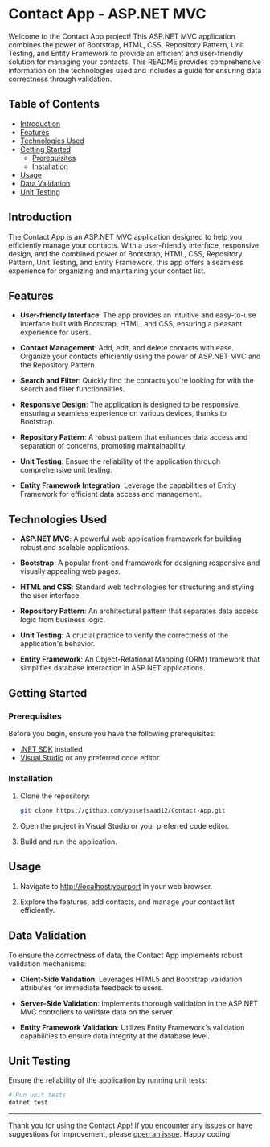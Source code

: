 # Contact App - ASP.NET MVC

Welcome to the Contact App project! This ASP.NET MVC application combines the power of Bootstrap, HTML, CSS, Repository Pattern, Unit Testing, and Entity Framework to provide an efficient and user-friendly solution for managing your contacts. This README provides comprehensive information on the technologies used and includes a guide for ensuring data correctness through validation.

## Table of Contents

- [Introduction](#introduction)
- [Features](#features)
- [Technologies Used](#technologies-used)
- [Getting Started](#getting-started)
  - [Prerequisites](#prerequisites)
  - [Installation](#installation)
- [Usage](#usage)
- [Data Validation](#data-validation)
- [Unit Testing](#unit-testing)

## Introduction

The Contact App is an ASP.NET MVC application designed to help you efficiently manage your contacts. With a user-friendly interface, responsive design, and the combined power of Bootstrap, HTML, CSS, Repository Pattern, Unit Testing, and Entity Framework, this app offers a seamless experience for organizing and maintaining your contact list.

## Features

- **User-friendly Interface**: The app provides an intuitive and easy-to-use interface built with Bootstrap, HTML, and CSS, ensuring a pleasant experience for users.

- **Contact Management**: Add, edit, and delete contacts with ease. Organize your contacts efficiently using the power of ASP.NET MVC and the Repository Pattern.

- **Search and Filter**: Quickly find the contacts you're looking for with the search and filter functionalities.

- **Responsive Design**: The application is designed to be responsive, ensuring a seamless experience on various devices, thanks to Bootstrap.

- **Repository Pattern**: A robust pattern that enhances data access and separation of concerns, promoting maintainability.

- **Unit Testing**: Ensure the reliability of the application through comprehensive unit testing.

- **Entity Framework Integration**: Leverage the capabilities of Entity Framework for efficient data access and management.

## Technologies Used

- **ASP.NET MVC**: A powerful web application framework for building robust and scalable applications.

- **Bootstrap**: A popular front-end framework for designing responsive and visually appealing web pages.

- **HTML and CSS**: Standard web technologies for structuring and styling the user interface.

- **Repository Pattern**: An architectural pattern that separates data access logic from business logic.

- **Unit Testing**: A crucial practice to verify the correctness of the application's behavior.

- **Entity Framework**: An Object-Relational Mapping (ORM) framework that simplifies database interaction in ASP.NET applications.

## Getting Started

### Prerequisites

Before you begin, ensure you have the following prerequisites:

- [.NET SDK](https://dotnet.microsoft.com/download) installed
- [Visual Studio](https://visualstudio.microsoft.com/) or any preferred code editor

### Installation

1. Clone the repository:

   ```bash
   git clone https://github.com/yousefsaad12/Contact-App.git
   ```

2. Open the project in Visual Studio or your preferred code editor.

3. Build and run the application.

## Usage

1. Navigate to [http://localhost:yourport](http://localhost:yourport) in your web browser.

2. Explore the features, add contacts, and manage your contact list efficiently.

## Data Validation

To ensure the correctness of data, the Contact App implements robust validation mechanisms:

- **Client-Side Validation**: Leverages HTML5 and Bootstrap validation attributes for immediate feedback to users.

- **Server-Side Validation**: Implements thorough validation in the ASP.NET MVC controllers to validate data on the server.

- **Entity Framework Validation**: Utilizes Entity Framework's validation capabilities to ensure data integrity at the database level.

## Unit Testing

Ensure the reliability of the application by running unit tests:

```bash
# Run unit tests
dotnet test
```




---

Thank you for using the Contact App! If you encounter any issues or have suggestions for improvement, please [open an issue](https://github.com/yousefsaad12/Contact-App/issues). Happy coding! 

